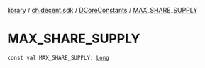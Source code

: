 [library](../../index.md) / [ch.decent.sdk](../index.md) / [DCoreConstants](index.md) / [MAX_SHARE_SUPPLY](./-m-a-x_-s-h-a-r-e_-s-u-p-p-l-y.md)

# MAX_SHARE_SUPPLY

`const val MAX_SHARE_SUPPLY: `[`Long`](https://kotlinlang.org/api/latest/jvm/stdlib/kotlin/-long/index.html)